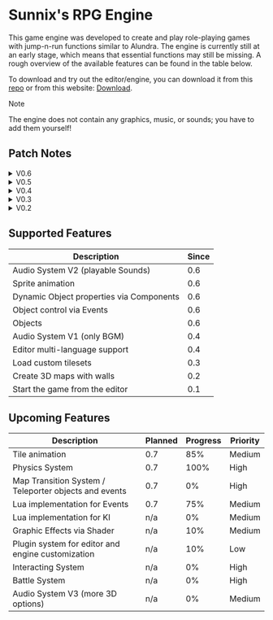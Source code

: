 # Sunnix's RPG Engine

This game engine was developed to create and play role-playing games with jump-n-run functions similar to Alundra.
The engine is currently still at an early stage, which means that essential functions may still be missing.
A rough overview of the available features can be found in the table below.

To download and try out the editor/engine, you can download it from this [repo](https://github.com/Sunnnix/Sunnixs_RPG_Engine/releases/tag/V0.6) or from this website: [Download](https://sunnix.de/downloads).

> [!NOTE]
> The engine does not contain any graphics, music, or sounds; you have to add them yourself!

## Patch Notes

<details>
    <summary>V0.6</summary>

- Objects with events and components
    - Events
        - Move
        - Wait
        - Message
        - Play Sound
    - Components
        - Render
- Event controlled textbox
- Object animation V1
- Audio System for playing Sounds
- Object states

</details>

<details>
  <summary>V0.5</summary>
  
  - New loading dialog
  - Audio system
    - Audio files can now be loaded into the game file.
    - Maps can now have audio files assigned as background music.
  - Language packs (texts are now loaded from language packs, allowing the editor to support multiple languages)

</details>

<details>
  <summary>V0.4</summary>
  
  - With the CTRL key you can:
    - Scroll with the mouse wheel (initially only the map and not the tileset)
    - Drag with the left (primary) mouse button to move your view.
    - With the Shift key, you now have an additional layer per tile. This layer is drawn above the previous layer.
  - Additionally, you can now choose between SingleDraw (draw a single tile), DragFillDraw-Rect (drag from a start point to an endpoint and fill all tiles in between in a rectangle), and the normal Fill (like in Paint).
  - You can also toggle the grid on and off.
  - Finally, I have added options under the "Game" menu when opening the game.

</details>

<details>
  <summary>V0.3</summary>

  - Added start map
    - To run the game, you now have to select a start map.
    - The selected map is displayed in green.
    - This allows for testing each map individually.
  - Added tilesets
    - These are available under the Resource Manager.
  - The selected graphic of the tileset of maps now runs over the tilesets.

</details>

<details>
  <summary>V0.2</summary>

  - Added modules and modes
  - 3 Modes for:
    - (F1) Selecting tiles to manipulate them in height and, in the future, setting tile properties.
    - (F2) Drawing the top/ground of a tile.
    - (F3) Drawing the walls of tiles.
  - Added wall handling

</details>

## Supported Features

| Description                              | Since |
|------------------------------------------|-------|
| Audio System V2 (playable Sounds)        | 0.6   |
| Sprite animation                         | 0.6   |
| Dynamic Object properties via Components | 0.6   |
| Object control via Events                | 0.6   |
| Objects                                  | 0.6   |
| Audio System V1 (only BGM)               | 0.4   |
| Editor multi-language support            | 0.4   |
| Load custom tilesets                     | 0.3   |
| Create 3D maps with walls                | 0.2   |
| Start the game from the editor           | 0.1   |

## Upcoming Features

| Description                                           | Planned | Progress | Priority |
|-------------------------------------------------------|---------|----------|----------|
| Tile animation                                        | 0.7     | 85%      | Medium   |
| Physics System                                        | 0.7     | 100%     | High     |
| Map Transition System / Teleporter objects and events | 0.7     | 0%       | High     |
| Lua implementation for Events                         | 0.7     | 75%      | Medium   |
| Lua implementation for KI                             | n/a     | 0%       | Medium   |
| Graphic Effects via Shader                            | n/a     | 10%      | Medium   |
| Plugin system for editor and engine customization     | n/a     | 10%      | Low      |
| Interacting System                                    | n/a     | 0%       | High     |
| Battle System                                         | n/a     | 0%       | High     |
| Audio System V3 (more 3D options)                     | n/a     | 0%       | Medium   |
